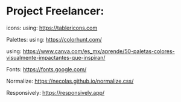 # Project Freelancer:
icons:
using: https://tablericons.com

Palettes:
using: https://colorhunt.com/

using: https://www.canva.com/es_mx/aprende/50-paletas-colores-visualmente-impactantes-que-inspiran/


Fonts:
https://fonts.google.com/

Normalize:
https://necolas.github.io/normalize.css/


Responsively:
https://responsively.app/


